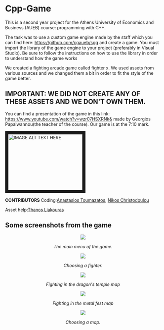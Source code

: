 # Cpp-Game
This is a second year project for the Athens University of Economics and Business (AUEB) course: programming with C++.

The task was to use a custom game engine made by the staff which you can find here: https://github.com/cgaueb/sgg and create a game. You must import the library of the game engine to your project (preferably in Visual Studio). Be sure to follow the instructions on how to use the library in order to understand how the game works

We created a fighting arcade game called fighter x. We used assets from various sources and we changed them a bit in order to fit the style of the game better. 




## IMPORTANT:  WE DID NOT CREATE ANY OF THESE ASSETS AND WE DON'T OWN THEM. 

You can find a presentation of the game in this link: https://www.youtube.com/watch?v=wzr07HSXRNk& made by Georgios Papaiwannou(the teacher of the course). Our game is at the 7:10 mark.

<a href="http://www.youtube.com/watch?feature=player_embedded&v=wzr07HSXRNk&
" target="_blank"><img src="http://img.youtube.com/vi/wzr07HSXRNk&/0.jpg" 
alt="IMAGE ALT TEXT HERE" width="240" height="180" border="10" /></a>

**CONTRIBUTORS**
Coding:[Anastasios Toumazatos](https://github.com/toumazatos "Anastasios Toumazatos"), [Nikos Christodoulou](https://github.com/nikos-christodoulou "Nikos Christodoulou")

Asset help:[Thanos Liakouras](https://github.com/thanos2940 "Thanos liakouras")


## Some screenshots from the game



<p align="center">
   <img src="https://user-images.githubusercontent.com/83087431/164090841-aed0af7d-b886-4c4e-bc9c-f63242c335e7.png"/> 
</p>

<p align="center">
  <i>The main menu of the game.</i> 
</p>

<p align="center">
   <img src="https://user-images.githubusercontent.com/83087431/164090945-9f34a898-b86b-45db-bd75-41460085ce9e.png"/> 
</p>


<p align="center">
  <i>Choosing a fighter.</i> 
</p>



<p align="center">
   <img src="https://user-images.githubusercontent.com/83087431/164090561-f3774d14-f8cc-424d-a6a7-6be743217232.png"/> 
</p>

<p align="center">
  <i>Fighting in the dragon's temple map</i> 
</p>



<p align="center">
   <img src="https://user-images.githubusercontent.com/83087431/164090631-c9e654d5-465c-4c68-b248-cf9dc3288d0e.png"/> 
</p>

<p align="center">
  <i>Fighting in the metal fest map</i> 
</p>



<p align="center">
   <img src="https://user-images.githubusercontent.com/83087431/164091132-be4bc7ef-a30a-416f-a1cb-04b76fe89300.png"/> 
</p>
<p align="center">
  <i>Choosing a map.</i> 
</p>


